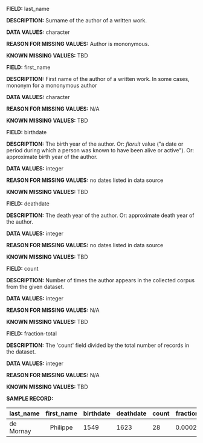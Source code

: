 **FIELD:** last_name

**DESCRIPTION:** Surname of the author of a written work.

**DATA VALUES:** character

**REASON FOR MISSING VALUES:** Author is mononymous.

**KNOWN MISSING VALUES:** TBD



**FIELD:** first_name

**DESCRIPTION:** First name of the author of a written work. In some cases, mononym for a mononymous author

**DATA VALUES:** character

**REASON FOR MISSING VALUES:** N/A

**KNOWN MISSING VALUES:** TBD



**FIELD:** birthdate

**DESCRIPTION:** The birth year of the author. Or: *floruit* value ("a date or period during which a person was known to have been alive or active"). Or: approximate birth year of the author.

**DATA VALUES:** integer

**REASON FOR MISSING VALUES:** no dates listed in data source

**KNOWN MISSING VALUES:** TBD



**FIELD:** deathdate

**DESCRIPTION:** The death year of the author. Or: approximate death year of the author.

**DATA VALUES:** integer

**REASON FOR MISSING VALUES:** no dates listed in data source

**KNOWN MISSING VALUES:** TBD



**FIELD:** count

**DESCRIPTION:** Number of times the author appears in the collected corpus from the given dataset.

**DATA VALUES:** integer

**REASON FOR MISSING VALUES:** N/A

**KNOWN MISSING VALUES:** TBD



**FIELD:** fraction-total

**DESCRIPTION:** The 'count' field divided by the total number of records in the dataset.

**DATA VALUES:** integer

**REASON FOR MISSING VALUES:** N/A

**KNOWN MISSING VALUES:** TBD



**SAMPLE RECORD:**

| last_name | first_name | birthdate | deathdate | count | fraction-total |
| --------- | :--------: | --------- | --------- | ----- | -------------- |
| de Mornay |  Philippe  | 1549      | 1623      | 28    | 0.000293034    |